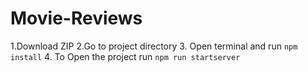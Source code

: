 # Movie-Reviews

1.Download ZIP 
2.Go to project directory
3. Open terminal and run `npm install`
4. To Open the project run `npm run startserver`
